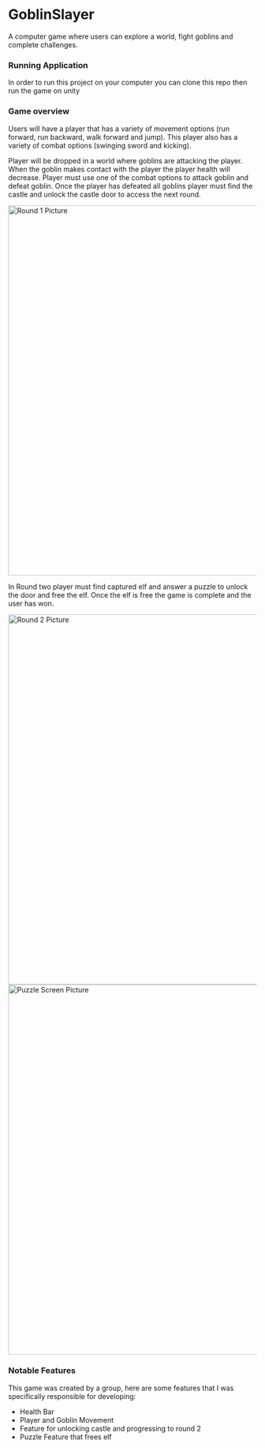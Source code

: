 # GoblinSlayer
A computer game where users can explore a world, fight goblins and complete challenges.

### Running Application 
In order to run this project on your computer you can clone this repo then run the game on unity 

### Game overview 

Users will have a player that has a variety of movement options (run forward, run backward, walk forward and jump). This player also has a variety of combat options (swinging sword and kicking).

Player will be dropped in a world where goblins are attacking the player. When the goblin makes contact with the player the player health will decrease. Player must use one of the combat options to attack goblin and defeat goblin. Once the player has defeated all goblins player must find the castle and unlock the castle door to access the next round.

<img width="750" alt="Round 1 Picture" src="https://user-images.githubusercontent.com/71097538/121954441-bf7fa200-cd2c-11eb-9dcf-62592d68b867.png">

In Round two player must find captured elf and answer a puzzle to unlock the door and free the elf. Once the elf is free the game is complete and the user has won.

<img width="750" alt="Round 2 Picture" src="https://user-images.githubusercontent.com/71097538/121954656-0372a700-cd2d-11eb-84c0-4e2481697dbf.png">
<img width="750" alt="Puzzle Screen Picture" src="https://user-images.githubusercontent.com/71097538/121954667-066d9780-cd2d-11eb-9d16-9cd37c12ffa0.png">

 

### Notable Features 

This game was created by a group, here are some features that I was specifically responsible for developing:
 - Health Bar
 - Player and Goblin Movement 
 - Feature for unlocking castle and progressing to round 2 
 - Puzzle Feature that frees elf




